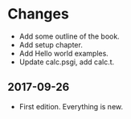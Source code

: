 # Changes

* Add some outline of the book.
* Add setup chapter.
* Add Hello world examples.
* Update calc.psgi, add calc.t.

## 2017-09-26

* First edition. Everything is new.

